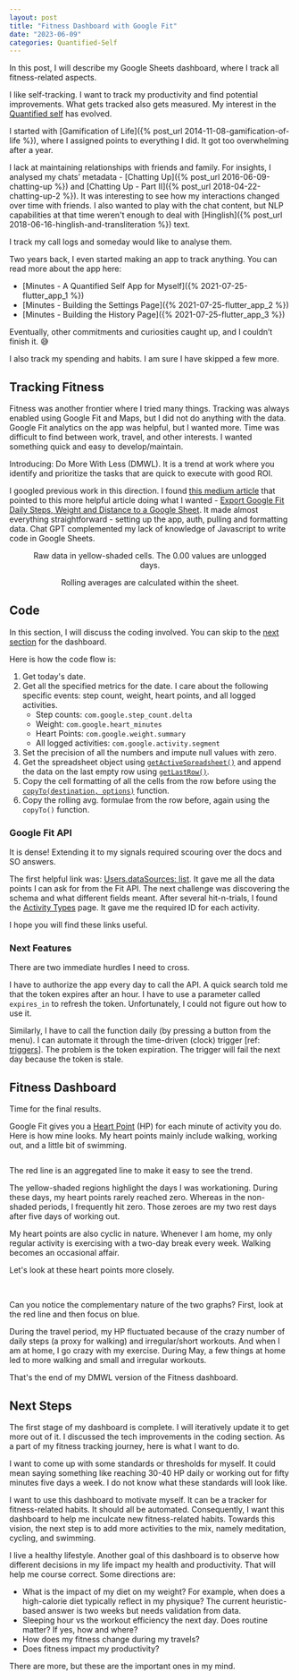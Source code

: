 ```yaml
---
layout: post
title: "Fitness Dashboard with Google Fit"
date: "2023-06-09"
categories: Quantified-Self
---
```


In this post, I will describe my Google Sheets dashboard, where I track all fitness-related aspects.

I like self-tracking. I want to track my productivity and find potential improvements. What gets tracked also gets measured. My interest in the [Quantified self](https://en.wikipedia.org/wiki/Quantified_self) has evolved.

I started with [Gamification of Life]({% post_url 2014-11-08-gamification-of-life %}), where I assigned points to everything I did. It got too overwhelming after a year.

I lack at maintaining relationships with friends and family. For insights, I analysed my chats’ metadata - [Chatting Up]({% post_url 2016-06-09-chatting-up %}) and [Chatting Up - Part II]({% post_url 2018-04-22-chatting-up-2 %}). It was interesting to see how my interactions changed over time with friends. I also wanted to play with the chat content, but NLP capabilities at that time weren't enough to deal with [Hinglish]({% post_url 2018-06-16-hinglish-and-transliteration %}) text.

I track my call logs and someday would like to analyse them.

Two years back, I even started making an app to track anything. You can read more about the app here:

- [Minutes - A Quantified Self App for Myself]({% 2021-07-25-flutter_app_1 %})
- [Minutes - Building the Settings Page]({% 2021-07-25-flutter_app_2 %})
- [Minutes - Building the History Page]({% 2021-07-25-flutter_app_3 %})

Eventually, other commitments and curiosities caught up, and I couldn’t finish it. 😅

I also track my spending and habits. I am sure I have skipped a few more.

## Tracking Fitness

Fitness was another frontier where I tried many things. Tracking was always enabled using Google Fit and Maps, but I did not do anything with the data. Google Fit analytics on the app was helpful, but I wanted more. Time was difficult to find between work, travel, and other interests. I wanted something quick and easy to develop/maintain.

Introducing: Do More With Less (DMWL). It is a trend at work where you identify and prioritize the tasks that are quick to execute with good ROI.

I googled previous work in this direction. I found [this medium article](https://towardsdatascience.com/how-i-built-a-google-spreadsheet-to-keep-track-of-google-fit-fitness-data-a0887a59f730) that pointed to this more helpful article doing what I wanted - [Export Google Fit Daily Steps, Weight and Distance to a Google Sheet](https://ithoughthecamewithyou.com/post/export-google-fit-daily-steps-to-a-google-sheet). It made almost everything straightforward - setting up the app, auth, pulling and formatting data. Chat GPT complemented my lack of knowledge of Javascript to write code in Google Sheets.

<figure class="image">
<img src="{{ site.url }}/assets/2023-06/1_fit_dash_logs.png" alt="" style="text-align: center; margin: auto">
<figcaption style="text-align: center">Raw data in yellow-shaded cells. The 0.00 values are unlogged days.</figcaption>
</figure>


<figure class="image">
<img src="{{ site.url }}/assets/2023-06/2_fit_dash_logs2.png" alt="" style="text-align: center; margin: auto">
<figcaption style="text-align: center">Rolling averages are calculated within the sheet.</figcaption>
</figure>


## Code

In this section, I will discuss the coding involved. You can skip to the [next section](#fitness-dashboard) for the dashboard.

Here is how the code flow is:

1. Get today's date.
2. Get all the specified metrics for the date. I care about the following specific events: step count, weight, heart points, and all logged activities.
    - Step counts: `com.google.step_count.delta`
    - Weight: `com.google.heart_minutes`
    - Heart Points: `com.google.weight.summary`
    - All logged activities: `com.google.activity.segment`
3. Set the precision of all the numbers and impute null values with zero.
4. Get the spreadsheet object using [`getActiveSpreadsheet()`](https://developers.google.com/apps-script/reference/spreadsheet/spreadsheet-app) and append the data on the last empty row using [`getLastRow()`](https://developers.google.com/apps-script/reference/spreadsheet/sheet#getlastrow).
5. Copy the cell formatting of all the cells from the row before using the [`copyTo(destination, options)`](https://developers.google.com/apps-script/reference/spreadsheet/range#copytodestination,-options) function.
6. Copy the rolling avg. formulae from the row before, again using the `copyTo()` function.

### Google Fit API

It is dense! Extending it to my signals required scouring over the docs and SO answers.

The first helpful link was: [Users.dataSources: list](https://developers.google.com/apis-explorer/#search/fitness.users.datasources.list/m/fitness/v1/fitness.users.dataSources.list?userId=me&_h=1). It gave me all the data points I can ask for from the Fit API. The next challenge was discovering the schema and what different fields meant. After several hit-n-trials, I found the [Activity Types](https://developers.google.com/fit/rest/v1/reference/activity-types) page. It gave me the required ID for each activity.

I hope you will find these links useful.

### Next Features

There are two immediate hurdles I need to cross.

I have to authorize the app every day to call the API. A quick search told me that the token expires after an hour. I have to use a parameter called `expires_in` to refresh the token. Unfortunately, I could not figure out how to use it.

Similarly, I have to call the function daily (by pressing a button from the menu). I can automate it through the time-driven (clock) trigger [ref: [triggers](https://developers.google.com/apps-script/guides/triggers)]. The problem is the token expiration. The trigger will fail the next day because the token is stale.

## Fitness Dashboard

Time for the final results.

Google Fit gives you a [Heart Point](https://support.google.com/fit/answer/7619539?hl=en&co=GENIE.Platform%3DAndroid#zippy=%2Chow-to-earn-heart-points) (HP) for each minute of activity you do. Here is how mine looks. My heart points mainly include walking, working out, and a little bit of swimming.

<figure class="image">
<img src="{{ site.url }}/assets/2023-06/3_fit_dash_hp.png" alt="" style="text-align: center; margin: auto">
<!-- <figcaption style="text-align: center">Figure 1:</figcaption> -->
</figure>

The red line is an aggregated line to make it easy to see the trend.

The yellow-shaded regions highlight the days I was workationing. During these days, my heart points rarely reached zero. Whereas in the non-shaded periods, I frequently hit zero. Those zeroes are my two rest days after five days of working out.

My heart points are also cyclic in nature. Whenever I am home, my only regular activity is exercising with a two-day break every week. Walking becomes an occasional affair.

Let's look at these heart points more closely.

<figure class="image">
<img src="{{ site.url }}/assets/2023-06/fit_dash_steps.png" alt="" style="text-align: center; margin: auto">
<img src="{{ site.url }}/assets/2023-06/fit_dash_workout.png" alt="" style="text-align: center; margin: auto">
</figure>

Can you notice the complementary nature of the two graphs? First, look at the red line and then focus on blue.

During the travel period, my HP fluctuated because of the crazy number of daily steps (a proxy for walking) and irregular/short workouts. And when I am at home, I go crazy with my exercise. During May, a few things at home led to more walking and small and irregular workouts.

That's the end of my DMWL version of the Fitness dashboard.

## Next Steps

The first stage of my dashboard is complete. I will iteratively update it to get more out of it. I discussed the tech improvements in the coding section. As a part of my fitness tracking journey, here is what I want to do.

I want to come up with some standards or thresholds for myself. It could mean saying something like reaching 30-40 HP daily or working out for fifty minutes five days a week. I do not know what these standards will look like.

I want to use this dashboard to motivate myself. It can be a tracker for fitness-related habits. It should all be automated. Consequently, I want this dashboard to help me inculcate new fitness-related habits. Towards this vision, the next step is to add more activities to the mix, namely meditation, cycling, and swimming.

I live a healthy lifestyle. Another goal of this dashboard is to observe how different decisions in my life impact my health and productivity. That will help me course correct. Some directions are:

- What is the impact of my diet on my weight? For example, when does a high-calorie diet typically reflect in my physique? The current heuristic-based answer is two weeks but needs validation from data.
- Sleeping hour vs the workout efficiency the next day. Does routine matter? If yes, how and where?
- How does my fitness change during my travels?
- Does fitness impact my productivity?

There are more, but these are the important ones in my mind.
